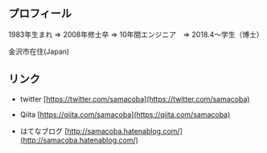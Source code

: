 
## プロフィール
1983年生まれ ⇒ 2008年修士卒 ⇒ 10年間エンジニア　⇒ 2018.4～学生（博士）

金沢市在住(Japan)

## リンク
* twitter
[https://twitter.com/samacoba](https://twitter.com/samacoba)

* Qiita
[https://qiita.com/samacoba](https://qiita.com/samacoba)

* はてなブログ
[http://samacoba.hatenablog.com/](http://samacoba.hatenablog.com/)


